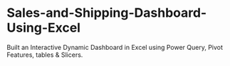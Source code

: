 # Sales-and-Shipping-Dashboard-Using-Excel
Built an Interactive Dynamic Dashboard in Excel using Power Query, Pivot Features, tables &amp; Slicers.
